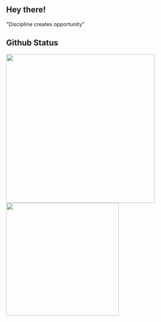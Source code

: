 ## Hey there!

"Discipline creates opportunity"

## Github Status

<div>
  <img align="left" src="https://github-readme-stats.vercel.app/api/?username=renancx&show_icons=true&theme=highcontrast&title_color=614dff&text_color=ffffff" width="400"/>
  <img align="left" src="https://github-readme-stats.vercel.app/api/top-langs/?username=renancx&show_icons=true&theme=highcontrast&title_color=614dff&text_color=ffffff&layout=compact&locale" width="303"/>
</div>
